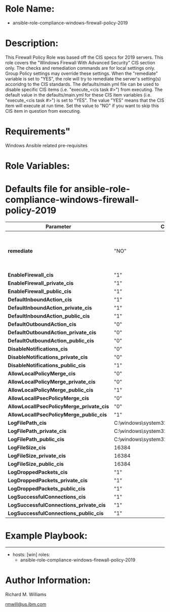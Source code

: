# Role Name:
- ansible-role-compliance-windows-firewall-policy-2019

# Description:
This Firewall Policy Role was based off the CIS specs for 2019 servers.   This
role covers the "Windows Firewall With Advanced Security" CIS section only. The
checks and remediation commands are for local settings only. Group Policy
settings may override these settings. When the "remediate" variable is set to
"YES", the role will try to remediate the server's setting(s) accoridng to the
CIS standards.  The defaults/main.yml file can be used to disable specific CIS
items (i.e. "execute_<cis task #>") from executing. The default value in the
defaults/main.yml for these CIS item variables (i.e. "execute_<cis task #>") is
set to "YES". The value "YES" means that the CIS item will execute at run time.
Set the value to "NO" if you want to skip this CIS item in question from
executing.

# Requirements"
Windows Ansible related pre-requisites

# Role Variables:
# Defaults file for ansible-role-compliance-windows-firewall-policy-2019

Parameter | Choices/Defaults|Comments
----------|-----------------|--------
__remediate__ |"NO"| variable used to determine whether or not to remedaite.
__EnableFirewall_cis__ |"1"| CIS value.
__EnableFirewall_private_cis__ |"1"| CIS value.
__EnableFirewall_public_cis__ |"1"| CIS value.
__DefaultInboundAction_cis__ |"1"| CIS value.
__DefaultInboundAction_private_cis__ |"1"| CIS value.
__DefaultInboundAction_public_cis__ |"1"| CIS value.
__DefaultOutboundAction_cis__ |"0"| CIS value.
__DefaultOutboundAction_private_cis__ |"0"| CIS value.
__DefaultOutboundAction_public_cis__ |"0"| CIS value.
__DisableNotifications_cis__ |"0"| CIS value.
__DisableNotifications_private_cis__ |"0"| CIS value.
__DisableNotifications_public_cis__ |"1"| CIS value.
__AllowLocalPolicyMerge_cis__ |"0"| CIS value.
__AllowLocalPolicyMerge_private_cis__|"0"| CIS value.
__AllowLocalPolicyMerge_public_cis__ |"1"| CIS value.
__AllowLocalIPsecPolicyMerge_cis__ |"0"| CIS value.
__AllowLocalIPsecPolicyMerge_private_cis__ |"0"| CIS value.
__AllowLocalIPsecPolicyMerge_public_cis__ |"1"| CIS value.
__LogFilePath_cis__ |C:\windows\system32\logfiles\firewall\domainfirewall.log| CIS value.
__LogFilePath_private_cis__ |C:\windows\system32\logfiles\firewall\privatefirewall.log| CIS value.
__LogFilePath_public_cis__ |C:\windows\system32\logfiles\firewall\publicfirewall.log| CIS value.
__LogFileSize_cis__ |16384| CIS value.
__LogFileSize_private_cis__ |16384| CIS value.
__LogFileSize_public_cis__ |16384| CIS value.
__LogDroppedPackets_cis__ |"1"| CIS value.
__LogDroppedPackets_private_cis__ |"1"| CIS value.
__LogDroppedPackets_public_cis__ |"1"| CIS value.
__LogSuccessfulConnections_cis__ |"1"| CIS value.
__LogSuccessfulConnections_private_cis__ |"1"| CIS value.
__LogSuccessfulConnections_public_cis__ |"1"| CIS value.



# Example Playbook:
---
 - hosts: [win]
   roles:
   - ansible-role-compliance-windows-firewall-policy-2019


# Author Information:
Richard M. Williams

rmwill@us.ibm.com
